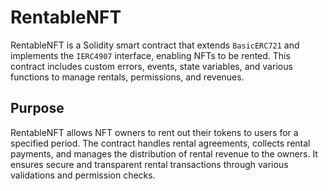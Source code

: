 # RentableNFT

RentableNFT is a Solidity smart contract that extends `BasicERC721` and implements the `IERC4907` interface, enabling NFTs to be rented. This contract includes custom errors, events, state variables, and various functions to manage rentals, permissions, and revenues.

## Purpose

RentableNFT allows NFT owners to rent out their tokens to users for a specified period. The contract handles rental agreements, collects rental payments, and manages the distribution of rental revenue to the owners. It ensures secure and transparent rental transactions through various validations and permission checks.